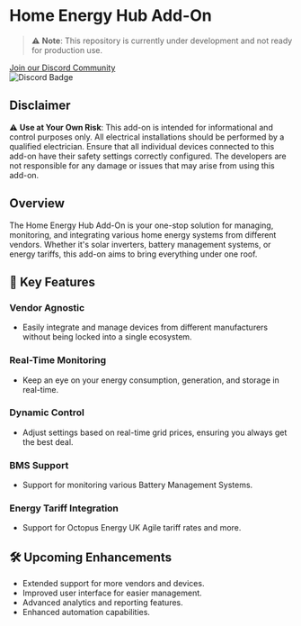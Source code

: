 # Home Energy Hub Add-On

> ⚠️ **Note**: This repository is currently under development and not ready for production use.

[Join our Discord Community](https://discord.gg/4eQbPEETBR)  
![Discord Badge](https://img.shields.io/discord/1161651448011034734?style=for-the-badge&logo=discord)

## Disclaimer

⚠️ **Use at Your Own Risk**: This add-on is intended for informational and control purposes only. All electrical installations should be performed by a qualified electrician. Ensure that all individual devices connected to this add-on have their safety settings correctly configured. The developers are not responsible for any damage or issues that may arise from using this add-on.

## Overview

The Home Energy Hub Add-On is your one-stop solution for managing, monitoring, and integrating various home energy systems from different vendors. Whether it's solar inverters, battery management systems, or energy tariffs, this add-on aims to bring everything under one roof.

## 🌠 Key Features

### Vendor Agnostic
- Easily integrate and manage devices from different manufacturers without being locked into a single ecosystem.

### Real-Time Monitoring
- Keep an eye on your energy consumption, generation, and storage in real-time.

### Dynamic Control
- Adjust settings based on real-time grid prices, ensuring you always get the best deal.

### BMS Support
- Support for monitoring various Battery Management Systems.

### Energy Tariff Integration
- Support for Octopus Energy UK Agile tariff rates and more.

## 🛠 Upcoming Enhancements
- Extended support for more vendors and devices.
- Improved user interface for easier management.
- Advanced analytics and reporting features.
- Enhanced automation capabilities.
